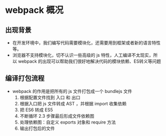 # webpack 概况

## 出现背景

- 在开发环境中，我们编写代码需要模块化，还需要用到框架或者新的语言特性等。
- 浏览器不支持模块化，切不认识一些高级的 js 特性，人工编译不太现实，所以 webpack 的出现可以帮助我们很好地解决代码的模块依赖、ES转义等问题

## 编译打包流程

- webpack 的作用是把所有的 js 文件打包成一个 bundlejs 文件
    1. 根据配置文件找到 入口 和 出口
    2. 根据入口把 js 文件转成 AST ，并根据 import 收集依赖
    3. 把 ES6 转成 ES5 
    4. 不断循环 2.3 步骤最后形成文件依赖图
    5. 处理依赖图：自定义 exports 对象和 require 方法
    6. 输出打包后的文件
